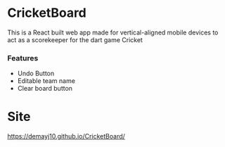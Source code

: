 # CricketBoard

This is a React built web app made for vertical-aligned mobile devices to act as a scorekeeper for the dart game Cricket

### Features
- Undo Button
- Editable team name
- Clear board button

# Site
https://demayj10.github.io/CricketBoard/

